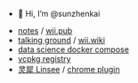 - 👋 Hi, I’m @sunzhenkai
<!---
sunzhenkai/sunzhenkai is a ✨ special ✨ repository because its `README.md` (this file) appears on your GitHub profile.
You can click the Preview link to take a look at your changes.
--->
- [notes](https://github.com/sunzhenkai/blog-docs) / [wii.pub](https://wii.pub)
- [talking ground](https://github.com/sunzhenkai/talking-ground) / [wii.wiki](https://wii.wiki/)
- [data science docker compose](https://github.com/sunzhenkai/containers/tree/master/datascience)
- [vcpkg registry](https://github.com/sunzhenkai/vcpkg-base)
- [灵犀 Linsee](https://exploring.fun) / [chrome plugin](https://chrome.google.com/webstore/detail/%E7%81%B5%E7%8A%80/jmpolhbgccncdkhgoocimchnpdeehjkd)

